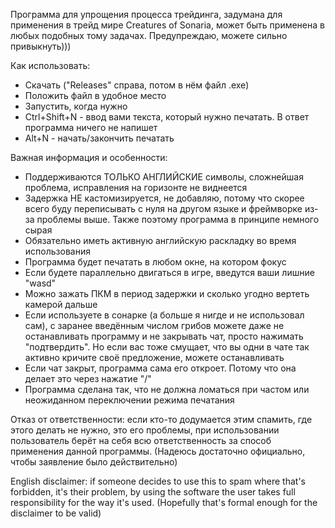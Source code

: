Программа для упрощения процесса трейдинга, задумана для применения в трейд мире Creatures of Sonaria, может быть применена в любых подобных тому задачах. Предупреждаю, можете сильно привыкнуть)))

Как использовать:
- Скачать ("Releases" справа, потом в нём файл .exe)
- Положить файл в удобное место
- Запустить, когда нужно
- Ctrl+Shift+N - ввод вами текста, который нужно печатать. В ответ программа ничего не напишет
- Alt+N - начать/закончить печатать

Важная информация и особенности:
- Поддерживаются ТОЛЬКО АНГЛИЙСКИЕ символы, сложнейшая проблема, исправления на горизонте не виднеется
- Задержка НЕ кастомизируется, не добавляю, потому что скорее всего буду переписывать с нуля на другом языке и фреймворке из-за проблемы выше. Также поэтому программа в принципе немного сырая
- Обязательно иметь активную английскую раскладку во время использования
- Программа будет печатать в любом окне, на котором фокус
- Если будете параллельно двигаться в игре, введутся ваши лишние "wasd"
- Можно зажать ПКМ в период задержки и сколько угодно вертеть камерой дальше
- Если используете в сонарке (а больше я нигде и не использовал сам), с заранее введённым числом грибов можете даже не останавливать программу и не закрывать чат, просто нажимать "подтвердить". Но если вас тоже смущает, что вы одни в чате так активно кричите своё предложение, можете останавливать
- Если чат закрыт, программа сама его откроет. Потому что она делает это через нажатие "/"
- Программа сделана так, что не должна ломаться при частом или неожиданном переключении режима печатания

Отказ от ответственности: если кто-то додумается этим спамить, где этого делать не нужно, это его проблемы, при использовании пользователь берёт на себя всю ответственность за способ применения данной программы. (Надеюсь достаточно официально, чтобы заявление было действительно)

English disclaimer: if someone decides to use this to spam where that's forbidden, it's their problem, by using the software the user takes full responsibility for the way it's used. (Hopefully that's formal enough for the disclaimer to be valid)